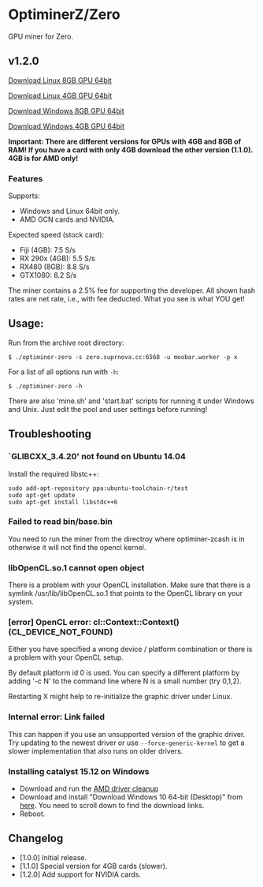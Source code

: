 # OptiminerZ/Zero

GPU miner for Zero.

## v1.2.0
[Download Linux 8GB GPU
64bit](https://github.com/Optiminer/OptiminerZero/raw/master/optiminer-zero-1.2.0.tar.gz)

[Download Linux 4GB GPU
64bit](https://github.com/Optiminer/OptiminerZero/raw/master/optiminer-zero-1.1.0.tar.gz)

[Download Windows 8GB GPU
64bit](https://github.com/Optiminer/OptiminerZero/raw/master/optiminer-zero-1.0.0.zip)

[Download Windows 4GB GPU
64bit](https://github.com/Optiminer/OptiminerZero/raw/master/optiminer-zero-1.1.0.zip)

**Important: There are different versions for GPUs with 4GB and 8GB of RAM! If you have a card with
only 4GB download the other version (1.1.0). 4GB is for AMD only!**

<!--
### Recommended Drivers

#### Linux
- fgrlx 15.30.3 for all GCN 1st-3rd gen cards
- amdgpu-pro 16.40.5 for GCN 4th gen cards (RX4\*0)

#### Windows
- Full speed can only be achieved under Catalyst 15.12 drivers! See
  [below](#installing-catalyst-1512-on-windows) for how to install the older
  driver version.
- RX4\*0 cards are not supported by Catalyst 15.12, **I strongly recommend
  to use linux for mining on them!**
-->

### Features

Supports:
- Windows and Linux 64bit only.
- AMD GCN cards and NVIDIA.

Expected speed (stock card):
- Fiji (4GB):  7.5 S/s
- RX 290x (4GB): 5.5 S/s
- RX480 (8GB): 8.8 S/s
- GTX1080: 8.2 S/s

The miner contains a 2.5% fee for supporting the developer. All shown hash rates 
are net rate, i.e., with fee deducted. What you see is what YOU get!

## Usage:
Run from the archive root directory:
```
$ ./optiminer-zero -s zero.suprnova.cc:6568 -u moobar.worker -p x
```

For a list of all options run with `-h`:
```
$ ./optiminer-zero -h
```

There are also 'mine.sh' and 'start.bat' scripts for running it under
Windows and Unix. Just edit the pool and user settings before running!

<!--
### Secure connection
Since version 1.0.0, the miner supports ZStratum protocol over TLS to
encrypt the connection to the mining pool. Currently, this is only supported
with some pools, e.g., flypool and supernova.

Use `zstratum+tls://` as prefix to the pool address, e.g.,
```
$ ./optiminer-zcash -s zstratum+tls://eu1-zcash.flypool.org:3443 -u t1Yszagk1jBjdyPfs2GxXx1GWcfn6fdTuFJ.example -p password
```
-->

## Troubleshooting

### `GLIBCXX_3.4.20' not found on Ubuntu 14.04
Install the required libstc++:
```shell
sudo add-apt-repository ppa:ubuntu-toolchain-r/test 
sudo apt-get update
sudo apt-get install libstdc++6
```

### Failed to read bin/base.bin
You need to run the miner from the directroy where optiminer-zcash is in
otherwise it will not find the opencl kernel.

### libOpenCL.so.1 cannot open object
There is a problem with your OpenCL installation. Make sure that there is a
symlink /usr/lib/libOpenCL.so.1 that points to the OpenCL library on your
system.

### [error] OpenCL error: cl::Context::Context() (CL_DEVICE_NOT_FOUND)
Either you have specified a wrong device / platform combination or there is
a problem with your OpenCL setup.

By default platform id 0 is used. You can specify a different platform by
adding '-c N' to the command line where N is a small number (try 0,1,2).

Restarting X might help to re-initialize the graphic driver under Linux.

### Internal error: Link failed
This can happen if you use an unsupported version of the graphic driver.
Try updating to the newest driver or use `--force-generic-kernel` to get a
slower implementation that also runs on older drivers.

### Installing catalyst 15.12 on Windows
- Download and run the [AMD driver
  cleanup](http://support.amd.com/en-us/kb-articles/Pages/AMD-Clean-Uninstall-Utility.aspx)
- Download and install "Download Windows 10 64-bit (Desktop)" from
  [here](http://www.guru3d.com/files-details/amd-radeon-software-crimson-15-12-driver-download.html).
  You need to scroll down to find the download links.
- Reboot. 

## Changelog
- [1.0.0] Initial release.
- [1.1.0] Special version for 4GB cards (slower).
- [1.2.0] Add support for NVIDIA cards.
